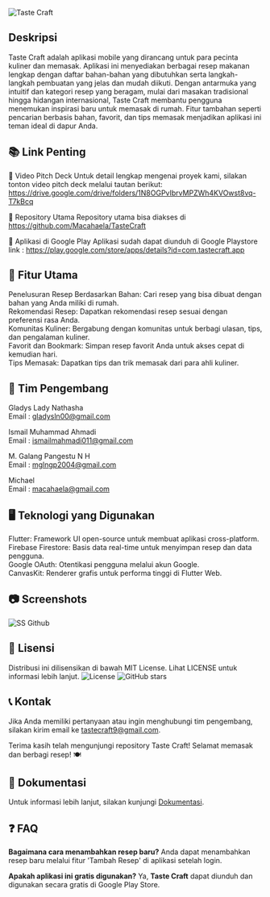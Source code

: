 ![Taste Craft](https://github.com/user-attachments/assets/f6e561b1-cd67-4573-98de-41650e59bd07)
<!-- Ganti dengan URL gambar banner Anda -->

## Deskripsi
Taste Craft adalah aplikasi mobile yang dirancang untuk para pecinta kuliner dan memasak. Aplikasi ini menyediakan berbagai resep makanan lengkap dengan daftar bahan-bahan yang dibutuhkan serta langkah-langkah pembuatan yang jelas dan mudah diikuti. Dengan antarmuka yang intuitif dan kategori resep yang beragam, mulai dari masakan tradisional hingga hidangan internasional, Taste Craft membantu pengguna menemukan inspirasi baru untuk memasak di rumah. Fitur tambahan seperti pencarian berbasis bahan, favorit, dan tips memasak menjadikan aplikasi ini teman ideal di dapur Anda.


## 📚 Link Penting
🎥 Video Pitch Deck
Untuk detail lengkap mengenai proyek kami, silakan tonton video pitch deck melalui tautan berikut: https://drive.google.com/drive/folders/1N8OGPvIbrvMPZWh4KVOwst8vq-T7kBcq


📂 Repository Utama
Repository utama bisa diakses di  https://github.com/Macahaela/TasteCraft


📱 Aplikasi di Google Play
Aplikasi sudah dapat diunduh di Google Playstore link : https://play.google.com/store/apps/details?id=com.tastecraft.app 



## 🚀 Fitur Utama
Penelusuran Resep Berdasarkan Bahan: Cari resep yang bisa dibuat dengan bahan yang Anda miliki di rumah.  
Rekomendasi Resep: Dapatkan rekomendasi resep sesuai dengan preferensi rasa Anda.  
Komunitas Kuliner: Bergabung dengan komunitas untuk berbagi ulasan, tips, dan pengalaman kuliner.  
Favorit dan Bookmark: Simpan resep favorit Anda untuk akses cepat di kemudian hari.  
Tips Memasak: Dapatkan tips dan trik memasak dari para ahli kuliner.  
  
  

## 👥 Tim Pengembang
Gladys Lady Nathasha  
Email : gladysln00@gmail.com  

Ismail Muhammad Ahmadi  
Email : ismailmahmadi011@gmail.com 
 
M. Galang Pangestu N H  
Email : mglngp2004@gmail.com  

Michael  
Email : macahaela@gmail.com  


## 🖥️ Teknologi yang Digunakan
Flutter: Framework UI open-source untuk membuat aplikasi cross-platform.  
Firebase Firestore: Basis data real-time untuk menyimpan resep dan data pengguna.  
Google OAuth: Otentikasi pengguna melalui akun Google.  
CanvasKit: Renderer grafis untuk performa tinggi di Flutter Web.  
  
  

## 📷 Screenshots
![SS Github](https://github.com/user-attachments/assets/8d020207-9f92-4f15-9206-200cd7174a76)



## 🧾 Lisensi
Distribusi ini dilisensikan di bawah MIT License. Lihat LICENSE untuk informasi lebih lanjut.
![License](https://img.shields.io/badge/license-MIT-blue.svg)
![GitHub stars](https://img.shields.io/github/stars/example/taste-craft.svg?style=social&label=Star)



## 📞 Kontak
Jika Anda memiliki pertanyaan atau ingin menghubungi tim pengembang, silakan kirim email ke tastecraft9@gmail.com.

Terima kasih telah mengunjungi repository Taste Craft! Selamat memasak dan berbagi resep! 🍽️



## 📖 Dokumentasi
Untuk informasi lebih lanjut, silakan kunjungi [Dokumentasi](https://github.com/example/taste-craft/wiki).


## ❓ FAQ
**Bagaimana cara menambahkan resep baru?**
Anda dapat menambahkan resep baru melalui fitur 'Tambah Resep' di aplikasi setelah login.

**Apakah aplikasi ini gratis digunakan?**
Ya, **Taste Craft** dapat diunduh dan digunakan secara gratis di Google Play Store.
